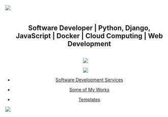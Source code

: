 <!--horizontal divider(gradiant)-->
<img src="https://user-images.githubusercontent.com/73097560/115834477-dbab4500-a447-11eb-908a-139a6edaec5c.gif">

<div id="user-content-toc">
  <ul align="center">
    <summary><h2 style="display: inline-block">Software Developer | Python, Django, JavaScript | Docker | Cloud Computing | Web Development</h2></summary>
  </ul>
</div>

<p align="center">
  <a href="https://skillicons.dev">
    <img src="https://skillicons.dev/icons?i=py,js,docker,django,linux,bootstrap,c,cpp" />
  </a>
</p>


<p align="center">
  <a href="https://skillicons.dev">
    <img src="https://skillicons.dev/icons?i=wordpress,vue,css,github,html,mysql,nextjs,react,ts,vscode" />
  </a>
</p>

<div id="user-content-toc">
  <ul align="center">
    <li><a href="https://inert.netlify.app/"> Software Development Services </a></li>
  </ul>
</div>

<div id="user-content-toc">
  <ul align="center">
    <li><a href="https://inerttila.github.io/Me/"> Some of My Works </a></li>
  </ul>
</div>

<div id="user-content-toc">
  <ul align="center">
    <li><a href="https://inerttemp.netlify.app/"> Templates </a></li>
  </ul>
</div>

<img src="https://user-images.githubusercontent.com/73097560/115834477-dbab4500-a447-11eb-908a-139a6edaec5c.gif">
